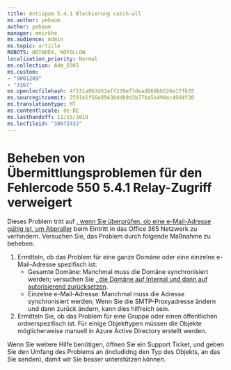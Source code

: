 ```yaml
---
title: Antispam 5.4.1 Blockierung catch-all
ms.author: pebaum
author: pebaum
manager: mnirkhe
ms.audience: Admin
ms.topic: article
ROBOTS: NOINDEX, NOFOLLOW
localization_priority: Normal
ms.collection: Adm_O365
ms.custom:
- "9001209"
- "3167"
ms.openlocfilehash: 4f531a063d63aff239ef7dead869bb526e17fb35
ms.sourcegitcommit: 2591e1f56e8943bddb9d3b77ba5b494ac49d4f30
ms.translationtype: MT
ms.contentlocale: de-DE
ms.lasthandoff: 11/15/2019
ms.locfileid: "38672432"
---
```

# <a name="fix-delivery-issues-for-error-code-550-541-relay-access-denied"></a>Beheben von Übermittlungsproblemen für den Fehlercode 550 5.4.1 Relay-Zugriff verweigert

Dieses Problem tritt auf [, wenn Sie überprüfen, ob eine e-Mail-Adresse gültig ist, um Abpraller](https://docs.microsoft.com/exchange/mail-flow-best-practices/use-directory-based-edge-blocking) beim Eintritt in das Office 365 Netzwerk zu verhindern. Versuchen Sie, das Problem durch folgende Maßnahme zu beheben:

1. Ermitteln, ob das Problem für eine ganze Domäne oder eine einzelne e-Mail-Adresse spezifisch ist:
    - Gesamte Domäne: Manchmal muss die Domäne synchronisiert werden; versuchen Sie [, die Domäne auf Internal und dann auf autorisierend zurücksetzen](https://docs.microsoft.com/exchange/mail-flow-best-practices/manage-accepted-domains/manage-accepted-domains).
    - Einzelne e-Mail-Adresse: Manchmal muss die Adresse synchronisiert werden; Wenn Sie die SMTP-Proxyadresse ändern und dann zurück ändern, kann dies hilfreich sein.
2. Ermitteln Sie, ob das Problem für eine Gruppe oder einen öffentlichen ordnerspezifisch ist. Für einige Objekttypen müssen die Objekte möglicherweise manuell in Azure Active Directory erstellt werden.

Wenn Sie weitere Hilfe benötigen, öffnen Sie ein Support Ticket, und geben Sie den Umfang des Problems an (includidng den Typ des Objekts, an das Sie senden), damit wir Sie besser unterstützen können.